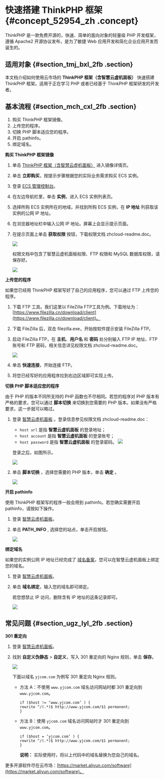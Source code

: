 # 快速搭建 ThinkPHP 框架 {#concept_52954_zh .concept}

ThinkPHP 是一款免费开源的，快速、简单的面向对象的轻量级 PHP 开发框架，遵循 Apache2 开源协议发布，是为了敏捷 Web 应用开发和简化企业应用开发而诞生的。

## 适用对象 {#section_tmj_bxl_2fb .section}

本文档介绍如何使用云市场的 **ThinkPHP 框架（含智慧云虚机面板）** 快速搭建 ThinkPHP 框架。适用于正在学习 PHP 或者已经基于 ThinkPHP 框架研发的开发者。

## 基本流程 {#section_mch_cxl_2fb .section}

1.  购买 ThinkPHP 框架镜像。
2.  上传您的程序。
3.  切换 PHP 脚本适应您的程序。
4.  开启 pathinfo。
5.  绑定域名。

**购买 ThinkPHP 框架镜像**

1.  单击 [ThinkPHP 框架（含智慧云虚机面板）](https://market.aliyun.com/products/53616009/cmjj017339.html) 进入镜像详情页。
2.  单击 **立即购买**，按提示步骤根据您的实际业务需求购买 ECS 实例。

3.  登录 [ECS 管理控制台](https://ecs.console.aliyun.com/#/home)。

4.  在左边导航栏里，单击 **实例**，进入 ECS 实例列表页。
5.  选择所购 ECS 实例所在的地域，并找到所购 ECS 实例，在 **IP 地址** 列获取该实例的公网 IP 地址。
6.  在浏览器地址栏中输入公网 IP 地址。屏幕上会显示提示页面。
7.  在提示页面上单击 **获取权限** 按钮，下载权限文档 zhcloud-readme.doc。

    ![](http://static-aliyun-doc.oss-cn-hangzhou.aliyuncs.com/assets/img/9781/155408495412159_zh-CN.png)

    权限文档中包含了智慧云虚机面板权限、FTP 权限和 MySQL 数据库权限，请保存好。

    ![](http://static-aliyun-doc.oss-cn-hangzhou.aliyuncs.com/assets/img/9781/155408495412160_zh-CN.png)


**上传您的程序**

如果您已经用 ThinkPHP 框架写好了自己的应用程序，您可以通过 FTP 上传您的程序。

1.  下载 FTP 工具。我们这里以 FileZilla FTP工具为例。下载地址为：[https://www.filezilla.cn/download/client](https://www.filezilla.cn/download/client)。
2.  下载 FileZilla 后，双击 filezilla.exe，开始按软件提示安装 FileZilla FTP。
3.  启动 FileZilla FTP，在 **主机**、**用户名** 和 **密码** 处分别输入 FTP IP 地址、FTP 账号和 FTP 密码，相关信息详见权限文档 zhcloud-readme.doc。

    ![](http://static-aliyun-doc.oss-cn-hangzhou.aliyuncs.com/assets/img/9781/155408495412161_zh-CN.png)

4.  单击 **快速连接**，开始连接 FTP。
5.  将您已经写好的应用程序拉到右边区域即可实现上传。

**切换 PHP 脚本适应您的程序**

由于 PHP 的版本不同所支持的 PHP 函数也不尽相同。若您的程序对 PHP 版本有严格的要求，您可以通过 **脚本切换** 来切换到您需要的 PHP 版本。如果没有严格要求，这一步就可以略过。

1.  登录 [智慧云虚机面板](http://zhy.yjcom.com/) 。登录信息参见权限文档 zhcloud-readme.doc：

    -   `host url` 是指 **智慧云虚机面板** 的登录地址；
    -   `host account` 是指 **智慧云虚机面板** 的登录账号；
    -   `host password` 是指 **智慧云虚机面板** 的登录密码。
    ![](http://static-aliyun-doc.oss-cn-hangzhou.aliyuncs.com/assets/img/9781/155408495412162_zh-CN.png)

    登录之后，如图所示。

    ![](http://static-aliyun-doc.oss-cn-hangzhou.aliyuncs.com/assets/img/9781/155408495412163_zh-CN.png)

2.  单击 **脚本切换** ，选择您需要的 PHP 版本，单击 **确定** 。

    ![](http://static-aliyun-doc.oss-cn-hangzhou.aliyuncs.com/assets/img/9781/155408495512165_zh-CN.png)


**开启 pathinfo**

使用 ThinkPHP 框架写的程序一般会用到 pathinfo。若您确实需要开启 pathinfo，请按如下操作。

1.  登录 [智慧云虚机面板](http://zhy.yjcom.com/)。
2.  单击 **PATH\_INFO** , 选择您的站点，单击开启按钮。

    ![](http://static-aliyun-doc.oss-cn-hangzhou.aliyuncs.com/assets/img/9781/155408495512166_zh-CN.png)


**绑定域名**

如果您的实例公网 IP 地址已经完成了 [域名备案](../../../../../cn.zh-CN/产品简介/什么是备案.md#)，您可以在智慧云虚机面板上绑定您的域名。

1.  登录 [智慧云虚机面板](http://zhy.yjcom.com/)。
2.  单击 **域名绑定**，输入您的域名即可绑定。

    若您想禁止 IP 访问，删除含有 IP 地址的这条记录即可。

    ![](http://static-aliyun-doc.oss-cn-hangzhou.aliyuncs.com/assets/img/9781/155408495512167_zh-CN.png)


## 常见问题 {#section_ugz_lyl_2fb .section}

**301 重定向**

1.  登录 [智慧云虚机面板](http://zhy.yjcom.com/)。
2.  找到 **自定义伪静态** \> **自定义**，写入 301 重定向的 Nginx 规则，单击 **保存**。

    ![](http://static-aliyun-doc.oss-cn-hangzhou.aliyuncs.com/assets/img/9781/155408495512168_zh-CN.png)

    下面以域名 `yjcom.com` 为例写 301 重定向 Nginx 规则。

    -   方法 A：不使用 `www.yjcom.com` 域名访问网站时都 301 重定向到 `www.yjcom.com`。

        ```
        if ($host != ‘www.yjcom.com’ ) {
        rewrite ^/(.*)$ http://www.yjcom.com/$1 permanent;
        }
        ```

    -   方法 B：使用 `yjcom.com` 域名访问网站时才 301 重定向到 `www.yjcom.com`。

        ```
        if ($host = ‘yjcom.com’ ) {
        rewrite ^/(.*)$ http://www.yjcom.com/$1 permanent;
        }
        ```

        **说明：** 实际使用时，将以上代码中的域名替换为您自己的域名。


更多开源软件尽在云市场：[https://market.aliyun.com/software](https://market.aliyun.com/software)。

